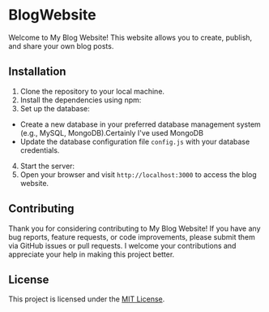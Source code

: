 # BlogWebsite
Welcome to My Blog Website! This website allows you to create, publish, and share your own blog posts.

## Installation

1. Clone the repository to your local machine.
2. Install the dependencies using npm:
3. Set up the database:
- Create a new database in your preferred database management system (e.g., MySQL, MongoDB).Certainly I've used MongoDB 
- Update the database configuration file `config.js` with your database credentials.
4. Start the server:
5. Open your browser and visit `http://localhost:3000` to access the blog website.




## Contributing

Thank you for considering contributing to My Blog Website! If you have any bug reports, feature requests, or code improvements, please submit them via GitHub issues or pull requests. I welcome your contributions and appreciate your help in making this project better.

## License

This project is licensed under the [MIT License](LICENSE).





